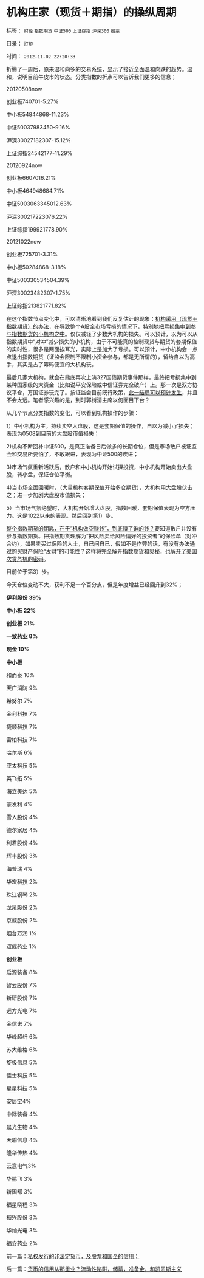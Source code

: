 # 机构庄家（现货＋期指）的操纵周期

标签： `财经` `指数期货` `中证500` `上证综指` `沪深300` `股票` 

目录： `打印`

时间： `2012-11-02 22:20:33`

折腾了一周后，原来温和向多的交易系统，显示了接近全面温和向跌的趋势。温和，说明目前牛皮市的状态。分类指数的折点可以告诉我们更多的信息；

20120508now

创业板740701-5.27%

中小板54844868-11.23%

中证50037983450-9.16%

沪深30027182307-15.12%

上证综指24542177-11.29%

20120924now

创业板6607016.21%

中小板464948684.71%

中证5003063345012.63%

沪深300217223076.22%

上证综指199921778.90%

20121022now

创业板725701-3.31%

中小板50284868-3.18%

中证500330534504.39%

沪深30023482307-1.75%

上证综指213821771.82%

在这个指数节点变化中，可以清晰地看到我们反复估计的现象：[机构采用（现货＋指数期货）的办法](../../../2012/10/15/基金在“现货＋期货”中的倾轧，证监会对大熊市负主要责任.md)，在导致整个A股全市场亏损的情况下，[特别地把亏损集中到参与指数期货的小机构之中](../../../2012/8/28/损人不利已的愚暴贱民.md)。仅仅减轻了少数大机构的损失。可以预计，以为可以从指数期货中“对冲”减少损失的小机构，由于不可能真的控制现货与期货的套期保值的实时性，很多是两面挨耳光，实际上是加大了亏损。可以预计，中小机构会一点点退出指数期货（证监会限制不限制小资金参与，都是无所谓的），留给自以为高手，其实是占了筹码便宜的大机构玩。

最后几家大机构，就会在熊底再次上演327国债期货事件那样，最终把亏损集中到某种国家级的大资金（比如说平安保险或中信证券完全破产）上。那一次是双方协议平仓，万国证券玩完了。按证监会目前既行政策，[此一结局可以预计发生](../../../2012/3/29/期货指数是机构化操纵出大熊市的祸根；.md)，并且不会太远。笔者感兴趣的是，到时郭树清主席以何面目下台？

从几个节点分类指数的变化，可以看到机构操作的步骤：

1）中小机构为主，持续卖空大盘股，这是套期保值的操作，自以为减小了损失；表现为0508到目前的大盘股市值损失；

2)机构不断回补中证500，是真正准备日后做多的长期仓位，但是市场散户被证监会和交易所要怕了，不敢跟进，表现为中证500的疾进；

3)市场气氛重新活跃后，散户和中小机构开始试探投资，中小机构开始卖出大盘股，转小盘，保证仓位平衡。

4)当市场全面回暖时，（大量机构套期保值开始多仓期货），大机构用大盘股伏击之；进一步加剧大盘股市值损失；

5）当市场气氛绝望时，大机构开始增大盘股，指数回暖，套期保值表现为空方压力。这是1022以来的表现。然后回到第1）步。

[整个指数期货的钥匙，在于“机构做空赚钱”，到底赚了谁的钱？](../../../2010/5/26/指数期货的交换同样创造价值.md)要知道散户并没有参与指数期货。把指数期货理解为“把风险卖给风险偏好的投资者”的保险单（对冲合约），如果卖买过保险的人士，自已问自已，假如不是作弊的话，有没有办法通过购买财产保险“发财”的可能性？这样将完全解开指数期货和奥秘，[也解开了美国次贷危机的密码](../../../2011/6/23/为什么次贷危机有高杠杆？麦道夫和垃圾债券是高利贷吗？.md)。

目前位于第3）步。

今天仓位变动不大，获利不足一个百分点，但是年度增益已经回升到32%；

**伊利股份 39%**

**中小板 22%**

**创业板 21%**

**一致药业 8%**

**现金 10%**

**中小板**

和而泰 10%

天广消防 9%

希努尔 7%

金利科技 7%

捷顺科技 7%

雷柏科技 7%

哈尔斯 6%

亚太科技 5%

英飞拓 5%

海立美达 5%

蒙发利 4%

雪人股份 4%

德尔家居 4%

利君股份 4%

辉丰股份 3%

海普瑞 4%

华宏科技 2%

珠江钢琴 2%

龙泉股份 2%

京威股份 2%

烟台万润 1%

双成药业 1%

**创业板**

启源装备 8%

智云股份 7%

新研股份 7%

远方光电 7%

金信诺 7%

华峰超纤 6%

苏大维格 6%

旋极信息 5%

佳士科技 5%

星星科技 5%

安居宝4%

中际装备 4%

晨光生物 4%

天喻信息 4%

隆华传热 4%

云意电气3%

华鹏飞 3%

新国都 3%

福星晓程 3%

裕兴股份 3%

华灿光电 3%

福安药业 2%



前一篇：[私权发行的非法定货币，及股票和国企的信用；](../../../2012/11/2/私权发行的非法定货币，及股票和国企的信用；.md)

后一篇：[货币的信用从那里业？流动性陷阱，储蓄，准备金，和凯恩斯主义](../../../2012/11/4/货币的信用从那里业？流动性陷阱，储蓄，准备金，和凯恩斯主义.md)